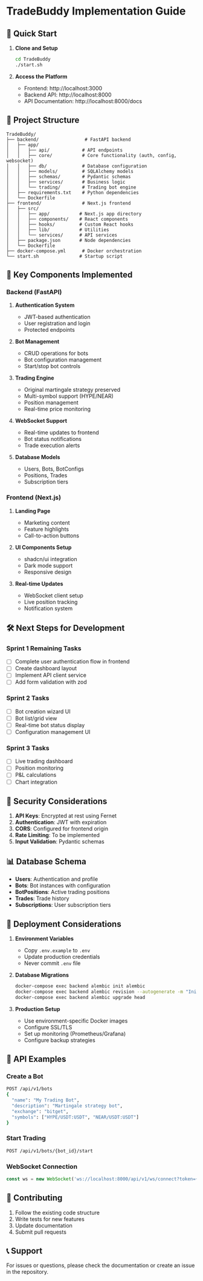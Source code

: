 # TradeBuddy Implementation Guide

## 🚀 Quick Start

1. **Clone and Setup**
   ```bash
   cd TradeBuddy
   ./start.sh
   ```

2. **Access the Platform**
   - Frontend: http://localhost:3000
   - Backend API: http://localhost:8000
   - API Documentation: http://localhost:8000/docs

## 📁 Project Structure

```
TradeBuddy/
├── backend/                 # FastAPI backend
│   ├── app/
│   │   ├── api/            # API endpoints
│   │   ├── core/           # Core functionality (auth, config, websocket)
│   │   ├── db/             # Database configuration
│   │   ├── models/         # SQLAlchemy models
│   │   ├── schemas/        # Pydantic schemas
│   │   ├── services/       # Business logic
│   │   └── trading/        # Trading bot engine
│   ├── requirements.txt    # Python dependencies
│   └── Dockerfile
├── frontend/               # Next.js frontend
│   ├── src/
│   │   ├── app/           # Next.js app directory
│   │   ├── components/    # React components
│   │   ├── hooks/         # Custom React hooks
│   │   ├── lib/           # Utilities
│   │   └── services/      # API services
│   ├── package.json       # Node dependencies
│   └── Dockerfile
├── docker-compose.yml      # Docker orchestration
└── start.sh               # Startup script
```

## 🔧 Key Components Implemented

### Backend (FastAPI)

1. **Authentication System**
   - JWT-based authentication
   - User registration and login
   - Protected endpoints

2. **Bot Management**
   - CRUD operations for bots
   - Bot configuration management
   - Start/stop bot controls

3. **Trading Engine**
   - Original martingale strategy preserved
   - Multi-symbol support (HYPE/NEAR)
   - Position management
   - Real-time price monitoring

4. **WebSocket Support**
   - Real-time updates to frontend
   - Bot status notifications
   - Trade execution alerts

5. **Database Models**
   - Users, Bots, BotConfigs
   - Positions, Trades
   - Subscription tiers

### Frontend (Next.js)

1. **Landing Page**
   - Marketing content
   - Feature highlights
   - Call-to-action buttons

2. **UI Components Setup**
   - shadcn/ui integration
   - Dark mode support
   - Responsive design

3. **Real-time Updates**
   - WebSocket client setup
   - Live position tracking
   - Notification system

## 🛠️ Next Steps for Development

### Sprint 1 Remaining Tasks
- [ ] Complete user authentication flow in frontend
- [ ] Create dashboard layout
- [ ] Implement API client service
- [ ] Add form validation with zod

### Sprint 2 Tasks
- [ ] Bot creation wizard UI
- [ ] Bot list/grid view
- [ ] Real-time bot status display
- [ ] Configuration management UI

### Sprint 3 Tasks
- [ ] Live trading dashboard
- [ ] Position monitoring
- [ ] P&L calculations
- [ ] Chart integration

## 🔐 Security Considerations

1. **API Keys**: Encrypted at rest using Fernet
2. **Authentication**: JWT with expiration
3. **CORS**: Configured for frontend origin
4. **Rate Limiting**: To be implemented
5. **Input Validation**: Pydantic schemas

## 📊 Database Schema

- **Users**: Authentication and profile
- **Bots**: Bot instances with configuration
- **BotPositions**: Active trading positions
- **Trades**: Trade history
- **Subscriptions**: User subscription tiers

## 🚀 Deployment Considerations

1. **Environment Variables**
   - Copy `.env.example` to `.env`
   - Update production credentials
   - Never commit `.env` file

2. **Database Migrations**
   ```bash
   docker-compose exec backend alembic init alembic
   docker-compose exec backend alembic revision --autogenerate -m "Initial migration"
   docker-compose exec backend alembic upgrade head
   ```

3. **Production Setup**
   - Use environment-specific Docker images
   - Configure SSL/TLS
   - Set up monitoring (Prometheus/Grafana)
   - Configure backup strategies

## 📝 API Examples

### Create a Bot
```bash
POST /api/v1/bots
{
  "name": "My Trading Bot",
  "description": "Martingale strategy bot",
  "exchange": "bitget",
  "symbols": ["HYPE/USDT:USDT", "NEAR/USDT:USDT"]
}
```

### Start Trading
```bash
POST /api/v1/bots/{bot_id}/start
```

### WebSocket Connection
```javascript
const ws = new WebSocket('ws://localhost:8000/api/v1/ws/connect?token={jwt_token}');
```

## 🤝 Contributing

1. Follow the existing code structure
2. Write tests for new features
3. Update documentation
4. Submit pull requests

## 📞 Support

For issues or questions, please check the documentation or create an issue in the repository.